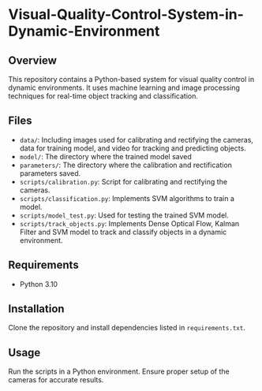 # Visual-Quality-Control-System-in-Dynamic-Environment

## Overview
This repository contains a Python-based system for visual quality control in dynamic environments. It uses machine learning and image processing techniques for real-time object tracking and classification.

## Files
- `data/`: Including images used for calibrating and rectifying the cameras, data for training model, and video for tracking and predicting objects.
- `model/`: The directory where the trained model saved
- `parameters/`: The directory where the calibration and rectification parameters saved.
- `scripts/calibration.py`: Script for calibrating and rectifying the cameras.
- `scripts/classification.py`: Implements SVM algorithms to train a model.
- `scripts/model_test.py`: Used for testing the trained SVM model.
- `scripts/track_objects.py`: Implements Dense Optical Flow, Kalman Filter and SVM model to track and classify objects in a dynamic environment.

## Requirements
- Python 3.10

## Installation
Clone the repository and install dependencies listed in `requirements.txt`.

## Usage
Run the scripts in a Python environment. Ensure proper setup of the cameras for accurate results.
